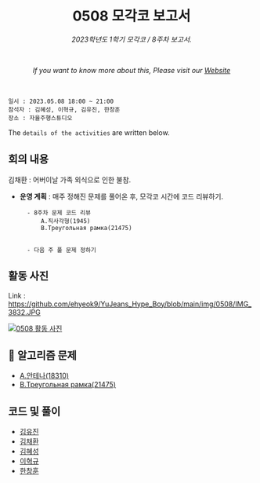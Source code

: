 <h1 align="center">0508 모각코 보고서</h1>
<p align="center"><i>2023학년도 1학기 모각코 / 8주차 보고서.</i></p>
<br>
<p align="center"><i>If you want to know more about this, Please visit our <a href="https://github.com/ehyeok9/YuJeans_Hype_Boy">Website</a></i></p>
<br>

`일시 : 2023.05.08 18:00 ~ 21:00`  
`참석자 : 김혜성, 이혁규, 김유진, 한창훈`   
`장소 : 자율주행스튜디오`

The `details of the activities` are written below.

## 회의 내용  
김채환 : 어버이날 가족 외식으로 인한 불참.

- **운영 계획** :  매주 정해진 문제를 풀어온 후, 모각코 시간에 코드 리뷰하기.  

        - 8주차 문제 코드 리뷰
            A.직사각형(1945)
            B.Треугольная рамка(21475)
            

        - 다음 주 풀 문제 정하기

## 활동 사진

Link : https://github.com/ehyeok9/YuJeans_Hype_Boy/blob/main/img/0508/IMG_3832.JPG

<a href="https://github.com/ehyeok9/YuJeans_Hype_Boy/blob/main/img/0508/IMG_3832.JPG"><img src="https://github.com/ehyeok9/YuJeans_Hype_Boy/blob/main/img/0508/IMG_3832.JPG" alt="0508 활동 사진" /></a>


## :pencil: 알고리즘 문제
- [A.안테나(18310)](https://www.acmicpc.net/problem/1945)  
- [B.Треугольная рамка(21475)](https://www.acmicpc.net/problem/21475) 
 


## 코드 및 풀이
- [김유진](https://github.com/ehyeok9/YuJeans_Hype_Boy/blob/main/report/0508/yujin.md) 
- [김채환](https://github.com/ehyeok9/YuJeans_Hype_Boy/blob/main/report/0508/bioyks.md) 
- [김혜성](https://github.com/ehyeok9/YuJeans_Hype_Boy/blob/main/report/0508/khs0316123.md) 
- [이혁규](https://github.com/ehyeok9/YuJeans_Hype_Boy/blob/main/report/0508/e_hyeok9.md) 
- [한창훈](https://github.com/ehyeok9/YuJeans_Hype_Boy/blob/main/report/0508/noye.md) 
